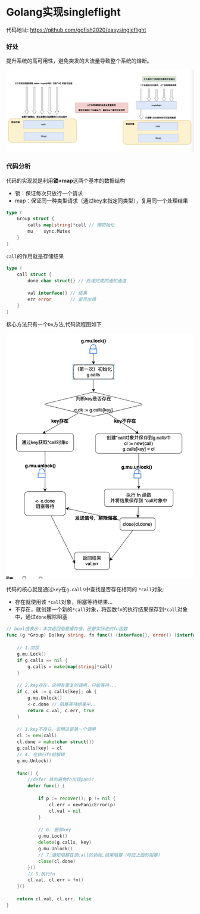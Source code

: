 # Golang实现singleflight


代码地址: https://github.com/gofish2020/easysingleflight

### 好处
提升系统的高可用性，避免突发的大流量导致整个系统的熔断。


![](./img.png)


### 代码分析

代码的实现就是利用**锁+map**这两个基本的数据结构
- 锁：保证每次只放行一个请求
- map：保证同一种类型请求（通过key来指定同类型），复用同一个处理结果


```go
type (
	Group struct {
		calls map[string]*call // 懒初始化
		mu    sync.Mutex
	}
)
```

`call`的作用就是存储结果

```go
type (
	call struct {
		done chan struct{} // 处理完成的通知通道

		val interface{} // 结果
		err error       // 是否出错
	}
)

```

核心方法只有一个`Do`方法,代码流程图如下

![](image.png)

代码的核心就是通过`key`在`g.calls`中查找是否存在相同的 `*call`对象;

- 存在就使用该 `*call`对象，阻塞等待结果...
- 不存在，就创建一个新的`*call`对象，将函数`fn`的执行结果保存到`*call`对象中，通过`done`解除阻塞

```go
// bool值表示：本次返回值是缓存值，还是实际走的fn函数
func (g *Group) Do(key string, fn func() (interface{}, error)) (interface{}, error, bool) {

	// 1.加锁
	g.mu.Lock()
	if g.calls == nil {
		g.calls = make(map[string]*call)
	}

	// 2.key存在，说明有重复的调用，只能等待...
	if c, ok := g.calls[key]; ok {
		g.mu.Unlock()
		<-c.done // 阻塞等待结果中..
		return c.val, c.err, true
	}

	// 3.key不存在，说明这是第一个调用
	cl := new(call)
	cl.done = make(chan struct{})
	g.calls[key] = cl
	// 4. 在执行fn前解锁
	g.mu.Unlock()

	func() {
		//defer 目的避免fn出现panic
		defer func() {

			if p := recover(); p != nil {
				cl.err = newPanicError(p)
				cl.val = nil
			}

			// 6. 删除key
			g.mu.Lock()
			delete(g.calls, key)
			g.mu.Unlock()
			// 7.通知阻塞在该call的协程,结束阻塞（呼应上面的阻塞）
			close(cl.done)
		}()
		// 5.执行fn
		cl.val, cl.err = fn()
	}()

	return cl.val, cl.err, false
}

```